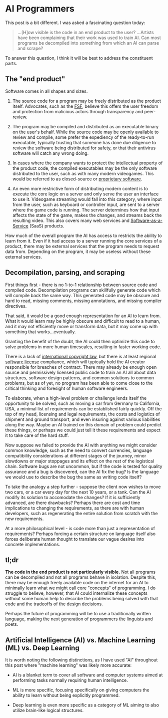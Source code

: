 # AI Programmers

This post is a bit different. I was asked a fascinating question today:
> ...[H]ow visible is the code in an end product to the user? ...Artists have been complaining that their work was used to train AI. Can most programs be decompiled into something from which an AI can parse and scrape?

To answer this question, I think it will be best to address the constituent parts.

## The "end product"
Software comes in all shapes and sizes. 

1. The source code for a program may be freely distributed as the product itself. Advocates, such as the [FSF](https://www.fsf.org/), believe this offers the user freedom and protection from malicious actors through transparency and peer-review.

2. The program may be compiled and distributed as an executable binary on the user's behalf. While the source code may be openly available to review and compile, some prefer the expediency of the ready-to-run executable, typically trusting that someone has done due diligence to review the software being distributed for safety, or that their antivirus software will catch any wrong doing.

3. In cases where the company wants to protect the intellectual property of the product code, the compiled executables may be the only software distributed to the user, such as with many modern videogames. This would be referred to as closed-source or [proprietary software](https://en.wikipedia.org/wiki/Proprietary_software).

4. An even more restrictive form of distributing modern content is to execute the core logic on a server and only serve the user an interface to use it. Videogame streaming would fall into this category, where input from the user, such as keyboard or controller input, are sent to a server where the game code is running. The server determines how that input affects the state of the game, makes the changes, and streams back the resulting video. This also covers many web services and [Software-as-a-Service](https://en.wikipedia.org/wiki/Software_as_a_service) (SaaS) products. 

How much of the overall program the AI has access to restricts the ability to learn from it. Even if it had access to a server running the core services of a product, there may be external services that the program needs to request data from. Depending on the program, it may be useless without these external services.

## Decompilation, parsing, and scraping
First things first - there is no 1-to-1 relationship between source code and compiled code. Decompilation programs can skillfully generate code which will compile back the same way. This generated code may be obscure and hard to read, missing comments, missing annotations, and missing compiler directives.

That said, it would be a good enough representation for an AI to learn from. What it would learn may be highly obscure and difficult to read to a human, and it may not efficiently move or transform data, but it may come up with something that works...eventually.

Granting the benefit of the doubt, the AI could then optimize this code to solve problems in more human timescales, resulting in faster working code. 

There is a lack of [international copyright law](https://guides.library.upenn.edu/copyright/international), but there is at least regional [software license](https://en.wikipedia.org/wiki/Software_license) compliance, which will typically hold the AI creator responsible for breaches of contract. There may already be enough open source and permissively licensed public code to train an AI all about data structures, software design patterns, and common solutions to common problems, but as of yet, no program has been able to come close to the critical thinking and foresight of human software engineers. 

To elaborate, when a high-level problem or challenge lends itself the opportunity to be solved, such as moving a car from Germany to California, USA, a minimal list of requirements can be established fairly quickly. Off the top of my head, licensing and legal requirements, the costs and logistics of shipment and ground transport, and even insuring against various liabilities along the way. Maybe an AI trained on this domain of problem could predict these things, or perhaps we could just tell it these requirements and expect it to take care of the hard stuff. 

Now suppose we failed to provide the AI with anything we might consider common knowledge, such as the need to convert currencies, language compatibility considerations at different stages of the journey, minor slowdowns or major stoppages and its effect on the rest of the logistical chain. Software bugs are not uncommon, but if the code is tested for quality assurance and a bug is discovered, can the AI fix the bug? Is the language we would use to describe the bug the same as writing code itself?

To take the analogy a step further - suppose the client now wishes to move two cars, or a car every day for the next 10 years, or a tank. Can the AI modify its solution to accomodate the changes? If it is sufficiently advanced, are there drawbacks? Perhaps there are cost and time implications to changing the requirements, as there are with human developers, such as regenerating the entire solution from scratch with the new requirements.

At a more philosophical level - is code more than just a representation of requirements? Perhaps forcing a certain structure on language itself also forces deliberate human thought to translate our vague desires into concrete implementations.

## tl;dr
**The code in the end product is not particularly visible.** Not all programs can be decompiled and not all programs behave in isolation. Despite this, there may be enough freely available code on the internet for an AI to minimally learn what we might call core "concepts" of programming. I do struggle to believe, however, that AI could internalize these concepts without some human help to describe the problems being solved with that code and the tradeoffs of the design decisions.

Perhaps the future of programming will be to use a traditionally written language, making the next generation of programmers the linguists and poets.

## Artificial Intelligence (AI) vs. Machine Learning (ML) vs. Deep Learning
It is worth noting the following distinctions, as I have used "AI" throughout this post where "machine learning" was likely more accurate:

- AI is a blanket term to cover all software and computer systems aimed at performing tasks normally requiring human intelligence.

- ML is more specific, focusing specifically on giving computers the ability to learn without being explicitly programmed. 

- Deep learning is even more specific as a category of ML aiming to also utilize brain-like logical structures.
